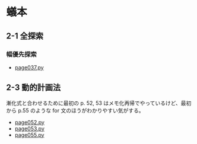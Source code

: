 # 蟻本

## 2-1 全探索

### 幅優先探索

- [page037.py](page037.py)

## 2-3 動的計画法

漸化式と合わせるために最初の p. 52, 53 はメモ化再帰でやっているけど、最初から p.55 のような for 文のほうがわかりやすい気がする。

- [page052.py](page052.py)
- [page053.py](page053.py)
- [page055.py](page055.py)
